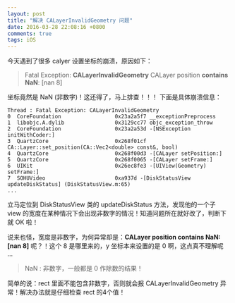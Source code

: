 ```yaml
---
layout: post
title: "解决 CALayerInvalidGeometry 问题"
date: 2016-03-28 22:08:16 +0800
comments: true
tags: iOS
---
```


今天遇到了很多 calyer 设置坐标的崩溃，原因如下：

> Fatal Exception: **CALayerInvalidGeometry**
CALayer position **contains NaN**: [nan 8]

坐标竟然是 NaN (非数字)！这还得了，马上排查！！！
下面是具体崩溃信息：

```objc
Thread : Fatal Exception: CALayerInvalidGeometry
0  CoreFoundation                 0x23a2a5f7 __exceptionPreprocess
1  libobjc.A.dylib                0x3129cc77 objc_exception_throw
2  CoreFoundation                 0x23a2a53d -[NSException initWithCoder:]
3  QuartzCore                     0x268f01cf CA::Layer::set_position(CA::Vec2<double> const&, bool)
4  QuartzCore                     0x268f00d3 -[CALayer setPosition:]
5  QuartzCore                     0x268f0065 -[CALayer setFrame:]
6  UIKit                          0x26ec8fe3 -[UIView(Geometry) setFrame:]
7  SOHUVideo                      0xa937d -[DiskStatusView updateDiskStatus] (DiskStatusView.m:65)
...
```
<!--more-->

立马定位到 DiskStatusView 类的 updateDiskStatus 方法，发现他的一个子 view 的宽度在某种情况下会出现非数字的情况！知道问题所在就好改了，判断下就 OK 啦！

说来也怪，宽度是非数字，为何异常却是：**CALayer position contains NaN: [nan 8]**   呢？！这个 8 是哪里来的，y 坐标本来设置的是 0 啊，这点真不理解呢 ...

> NaN : 非数字，一般都是 0 作除数的结果！

简单的说：rect 里面不能包含非数字，否则就会报 CALayerInvalidGeometry 异常！解决办法就是仔细检查 rect 的4个值！
